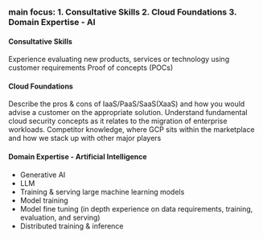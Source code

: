 ### main focus: 1. Consultative Skills 2. Cloud Foundations 3. Domain Expertise - AI  
#### Consultative Skills
Experience evaluating new products, services or technology using customer requirements
Proof of concepts (POCs)
#### Cloud Foundations
Describe the pros & cons of IaaS/PaaS/SaaS(XaaS) and how you would advise a customer on the appropriate solution.
Understand fundamental cloud security concepts as it relates to the migration of enterprise workloads.
Competitor knowledge, where GCP sits within the marketplace and how we stack up with other major players 
#### Domain Expertise - Artificial Intelligence
* Generative AI
* LLM
* Training & serving large machine learning models
* Model training
* Model fine tuning (in depth experience on data requirements, training, evaluation, and serving)
* Distributed training & inference
